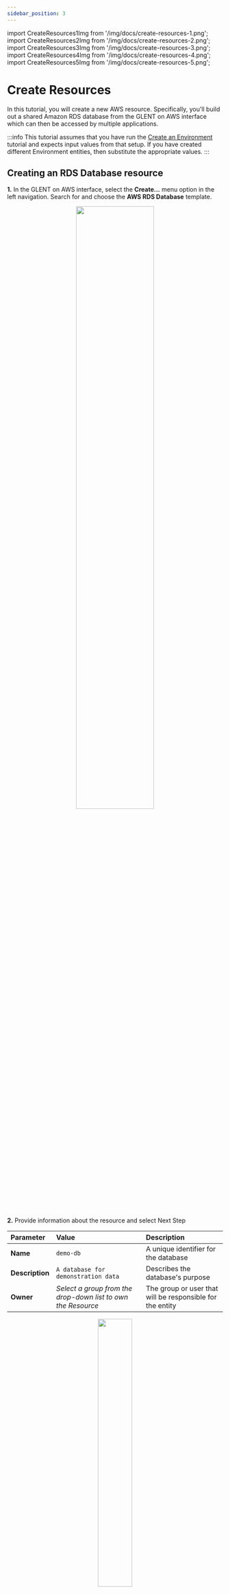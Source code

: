 ```yaml
---
sidebar_position: 3
---
```

import CreateResources1Img from '/img/docs/create-resources-1.png';
import CreateResources2Img from '/img/docs/create-resources-2.png';
import CreateResources3Img from '/img/docs/create-resources-3.png';
import CreateResources4Img from '/img/docs/create-resources-4.png';
import CreateResources5Img from '/img/docs/create-resources-5.png';

# Create Resources

In this tutorial, you will create a new AWS resource.  Specifically, you'll build out a shared Amazon RDS database from the GLENT on AWS interface which can then be accessed by multiple applications.

:::info
This tutorial assumes that you have run the [Create an Environment](/docs/tutorials/create-environments) tutorial and expects input values from that setup.  If you have created different Environment entities, then substitute the appropriate values.
:::

## Creating an RDS Database resource

**1.**  In the GLENT on AWS interface, select the **Create...** menu option in the left navigation. Search for and choose the **AWS RDS Database** template.

<center><img src={CreateResources1Img} width="60%" height="auto" /></center>

**2.**  Provide information about the resource and select Next Step

| Parameter | Value  | Description |
| :- | :- | :- |
| **Name** | `demo-db` | A unique identifier for the database |
| **Description** | `A database for demonstration data` | Describes the database's purpose |
| **Owner** | _Select a group from the drop-down list to own the Resource_ | The group or user that will be responsible for the entity |

<center><img src={CreateResources2Img} width="40%" height="auto" /></center>

**3.** Next, provide deployment information for the resource and select **Next Step**

| Parameter | Value  | Description |
| :- | :- | :- |
| **AWS Environment** | *the **ecs-dev** environment will be pre-selected since it is the only environment available* | The AWS Environment in which you want to deploy your application to. The environment that we created in a previous tutorial will already be selected for you |

<center><img src={CreateResources3Img} width="40%" height="auto" /></center>

**4.**  Provide database configuration information and select **Next Step**

| Parameter | Value  | Description |
| :- | :- | :- |
| **Database Name** | `demodb` | The name of a default database to create in the RDS instance |
| **Object Name** | `user` | The name of the object that you will track in the default database. |
| **Database Engine** | Select **PostgreSQL** | The engine of the SQL database |
| **Database Size** | Select **Small (20GB)** | The size of the database that will be deployed |

<center><img src={CreateResources4Img} width="55%" height="auto" /></center>

**5.** Provide Repository information and select **Next Step**
Choose a repository for this database's infrastructure source code and entity information - you can use `demo-db`

**6.** Create the database by clicking the **Create** button

<center><img src={CreateResources5Img} width="60%" height="auto" /></center>

The template scaffolding action will fetch a `catalog-info.yaml` file (used to define entities), replace the placeholders with our input we just provided, push the file to a new repo, and register it to the Backstage catalog.  A CI/CD pipeline in our new repository will begin executing to provision the new database.  You can monitor the progress of the pipeline in the "CI/CD" tab of the new resource entity.
